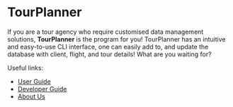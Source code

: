 # TourPlanner

If you are a tour agency who require customised data management solutions, **TourPlanner** is the program for you!
TourPlanner has an intuitive and easy-to-use CLI interface, one can easily add to, and update the database with client, flight, and tour details!
What are you waiting for?

Useful links:
* [User Guide](UserGuide.md)
* [Developer Guide](DeveloperGuide.md)
* [About Us](AboutUs.md)
